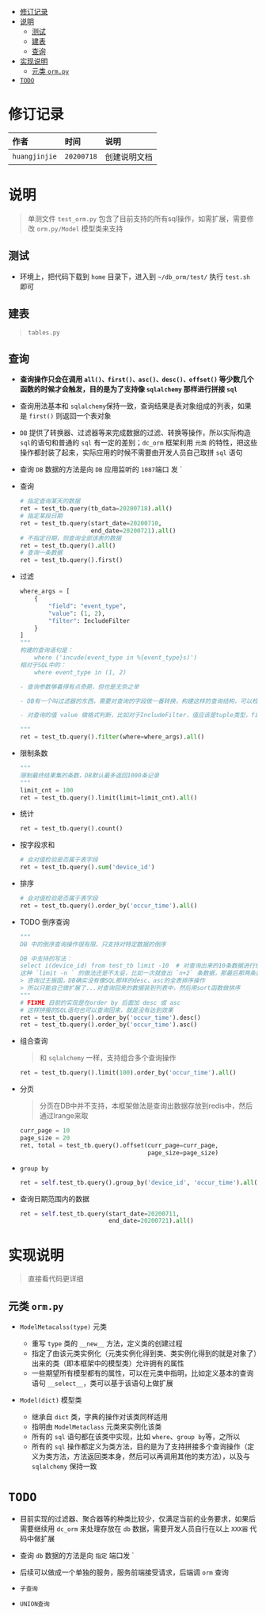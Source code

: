 <!-- TOC -->

- [修订记录](#修订记录)
- [说明](#说明)
  - [测试](#测试)
  - [建表](#建表)
  - [查询](#查询)
- [实现说明](#实现说明)
  - [元类 `orm.py`](#元类-ormpy)
- [`TODO`](#todo)

<!-- /TOC -->

# 修订记录

| 作者        | 时间     | 说明         |
| :---------- | :------- | :----------- |
| `huangjinjie` | `20200718` | 创建说明文档 |

# 说明

> 单测文件 `test_orm.py` 包含了目前支持的所有sql操作，如需扩展，需要修改 `orm.py/Model` 模型类来支持

## 测试

- 环境上，把代码下载到 `home` 目录下，进入到 `~/db_orm/test/` 执行 `test.sh` 即可

## 建表

> `tables.py`

## 查询

- **查询操作只会在调用 `all()、first()、asc()、desc()、offset()` 等少数几个函数的时候才会触发，目的是为了支持像 `sqlalchemy` 那样进行拼接 `sql`**

- 查询用法基本和 `sqlalchemy`保持一致，查询结果是表对象组成的列表，如果是 `first()` 则返回一个表对象

- `DB` 提供了转换器、过滤器等来完成数据的过滤、转换等操作，所以实际构造 `sql`的语句和普通的 `sql` 有一定的差别；`dc_orm` 框架利用 `元类` 的特性，把这些操作都封装了起来，实际应用的时候不需要由开发人员自己取拼 `sql` 语句

- 查询 `DB` 数据的方法是向 `DB` 应用监听的 `1087`端口 发 ` 

- 查询
  ```py
  # 指定查询某天的数据
  ret = test_tb.query(tb_data=20200718).all()
  # 指定某段日期
  ret = test_tb.query(start_date=20200710,
                      end_date=20200721).all()
  # 不指定日期，则查询全部该表的数据
  ret = test_tb.query().all()
  # 查询一条数据
  ret = test_tb.query().first()
  ```

- 过滤
  ```py
  where_args = [
      {
          "field": "event_type",
          "value": (1, 2),
          "filter": IncludeFilter
      }
  ]
  """
  构建的查询语句是：
      where ('incude(event_type in %{event_type}s)')
  相对于SQL中的：
      where event_type in (1, 2)

  - 查询参数够着得有点奇葩，但也是无奈之举

  - DB有一个叫过滤器的东西，需要对查询的字段做一番转换，构建这样的查询结构，可以校验查询的字段 field 是否存在

  - 对查询的值 value 做格式判断，比如对于IncludeFilter，值应该是tuple类型，filter表示过滤器

  """
  ret = test_tb.query().filter(where=where_args).all()
  ```

- 限制条数
  ```py
  """
  限制最终结果集的条数，DB默认最多返回1000条记录
  """
  limit_cnt = 100
  ret = test_tb.query().limit(limit=limit_cnt).all()
  ```

- 统计
  ```py
  ret = test_tb.query().count()
  ```

- 按字段求和
  ```py
  # 会对值检验是否属于表字段
  ret = test_tb.query().sum('device_id')
  ```

- 排序
  ```py
  # 会对值检验是否属于表字段
  ret = test_tb.query().order_by('occur_time').all()
  ```

- TODO 倒序查询
  ```py
  """
  DB 中的倒序查询操作很有限，只支持对特定数据的倒序

  DB 中支持的写法：
  select i(device_id) from test_tb limit -10  # 对查询出来的10条数据进行倒序
  这种 `limit -n ` 的做法还是不太妥，比如一次就查出 `n+2` 条数据，那最后那两条就无法保证是有序的了
  > 咨询过王振国，DB确实没有像SQL那样的desc、asc的全表排序操作
  > 所以只能自己做扩展了...对查询回来的数据装到列表中，然后用sort函数做排序
  """
  # FIXME 目前的实现是在order by 后面加 desc 或 asc
  # 这样拼接的SQL语句也可以查询回来，就是没有达到效果
  ret = test_tb.query().order_by('occur_time').desc()
  ret = test_tb.query().order_by('occur_time').asc()
  ```

- 组合查询
  > 和 `sqlalchemy` 一样，支持组合多个查询操作

  ```py
  ret = test_tb.query().limit(100).order_by('occur_time').all()
  ```

- 分页

  > 分页在DB中并不支持，本框架做法是查询出数据存放到redis中，然后通过lrange来取

  ```py
  curr_page = 10
  page_size = 20
  ret, total = test_tb.query().offset(curr_page=curr_page,
                                      page_size=page_size)
  ```

- `group by`
  ```py
  ret = self.test_tb.query().group_by('device_id', 'occur_time').all()
  ```

- 查询日期范围内的数据
  ```py
  ret = self.test_tb.query(start_date=20200711,
                           end_date=20200721).all()
  ```

# 实现说明

> 直接看代码更详细

## 元类 `orm.py`

- `ModelMetacalss(type)` 元类
  - 重写 `type` 类的 `__new__` 方法，定义类的创建过程
  - 指定了由该元类实例化（元类实例化得到类、类实例化得到的就是对象了）出来的类（即本框架中的模型类）允许拥有的属性
  - 一些期望所有模型都有的属性，可以在元类中指明，比如定义基本的查询语句 `__select__`，类可以基于该语句上做扩展

- `Model(dict)` 模型类
  - 继承自 `dict` 类，字典的操作对该类同样适用
  - 指明由 `ModelMetaclass` 元类来实例化该类
  - 所有的 `sql` 语句都在该类中实现，比如 `where`、`group by`等，之所以
  - 所有的 `sql` 操作都定义为类方法，目的是为了支持拼接多个查询操作（定义为类方法，方法返回类本身，然后可以再调用其他的类方法），以及与 `sqlalchemy` 保持一致

# `TODO`

- 目前实现的过滤器、聚合器等的种类比较少，仅满足当前的业务要求，如果后需要继续用 `dc_orm` 来处理存放在 `db` 数据，需要开发人员自行在以上 `XXX器` 代码中做扩展

- 查询 `db` 数据的方法是向 `指定` 端口发 ` 

- 后续可以做成一个单独的服务，服务前端接受请求，后端调 `orm` 查询

- `子查询`

- `UNION查询`
